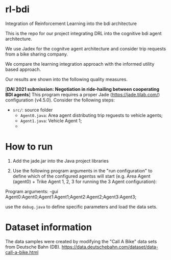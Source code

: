 # rl-bdi
Integration of Reinforcement Learning into the bdi architecture


This is the repo for our project integrating DRL into the cognitive bdi agent architecture.

We use Jadex for the cognitve agent architecture and consider trip requests from a bike sharing company. 

We compare the learning integration approach with the informed utility based approach. 

Our results are shown into the following quality measures.





[**DAI 2021 submission: Negotiation in ride-hailing between cooperating BDI agents**]
This program requires a proper Jade (https://jade.tilab.com/) configuration (v4.5.0). Consider the following steps: 

- `src/`: source folder 
  - `Agent0.java`: Area agent distributing trip reguests to vehicle agents;
  - `Agent1.java`: Vehicle Agent 1;
  - 



# How to run

1. Add the jade.jar into the  Java project libraries

2. Use the following program arguments in the "run configuration" to define which of the configured agentss will start (e.g. Area Agent (agent0) + Trike Agent 1, 2, 3 for running the 3 Agent configuration):

Program arguments:
-gui Agent0:Agent0;Agent1:Agent1;Agent2:Agent2;Agent3:Agent3;

use the `debug.java` to define specific parameters and load the data sets.









# Dataset information

The data samples were created by modifying the "Call A Bike" data sets from Deutsche Bahn (DB).
https://data.deutschebahn.com/dataset/data-call-a-bike.html 










